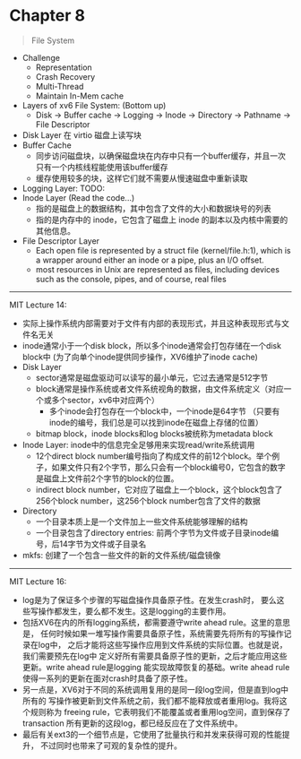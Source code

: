 # Chapter 8

> File System

* Challenge
  * Representation
  * Crash Recovery
  * Multi-Thread
  * Maintain In-Mem cache
* Layers of xv6 File System: (Bottom up)
  * Disk -> Buffer cache -> Logging -> Inode -> Directory -> Pathname -> File Descriptor
* Disk Layer 在 virtio 磁盘上读写块
* Buffer Cache
  * 同步访问磁盘块，以确保磁盘块在内存中只有一个buffer缓存，并且一次只有一个内核线程能使用该buffer缓存
  * 缓存使用较多的块，这样它们就不需要从慢速磁盘中重新读取
* Logging Layer: TODO:
* Inode Layer (Read the code...)
  * 指的是磁盘上的数据结构，其中包含了文件的大小和数据块号的列表
  * 指的是内存中的 inode，它包含了磁盘上 inode 的副本以及内核中需要的其他信息。
* File Descriptor Layer
  * Each open file is represented by a struct file (kernel/file.h:1), which is a
    wrapper around either an inode or a pipe, plus an I/O offset.
  * most resources in Unix are represented as files, including devices such as
    the console, pipes, and of course, real files

---

MIT Lecture 14:

* 实际上操作系统内部需要对于文件有内部的表现形式，并且这种表现形式与文件名无关
* inode通常小于一个disk block，所以多个inode通常会打包存储在一个disk block中 (为了向单个inode提供同步操作，XV6维护了inode cache)
* Disk Layer
  * sector通常是磁盘驱动可以读写的最小单元，它过去通常是512字节
  * block通常是操作系统或者文件系统视角的数据，由文件系统定义（对应一个或多个sector，xv6中对应两个）
    * 多个inode会打包存在一个block中，一个inode是64字节 （只要有inode的编号，我们总是可以找到inode在磁盘上存储的位置）
  * bitmap block，inode blocks和log blocks被统称为metadata block
* Inode Layer: inode中的信息完全足够用来实现read/write系统调用
  * 12个direct block number编号指向了构成文件的前12个block。举个例子，如果文件只有2个字节，那么只会有一个block编号0，它包含的数字是磁盘上文件前2个字节的block的位置。
  * indirect block number，它对应了磁盘上一个block，这个block包含了256个block number，这256个block number包含了文件的数据
* Directory
  * 一个目录本质上是一个文件加上一些文件系统能够理解的结构
  * 一个目录包含了directory entries: 前两个字节为文件或子目录inode编号，后14字节为文件或子目录名
* mkfs: 创建了一个包含一些文件的新的文件系统/磁盘镜像

---

MIT Lecture 16:
* log是为了保证多个步骤的写磁盘操作具备原子性。在发生crash时，
  要么这些写操作都发生，要么都不发生。这是logging的主要作用。
* 包括XV6在内的所有logging系统，都需要遵守write ahead rule。这里的意思是，
  任何时候如果一堆写操作需要具备原子性，系统需要先将所有的写操作记录在log中，
  之后才能将这些写操作应用到文件系统的实际位置。也就是说，我们需要预先在log中
  定义好所有需要具备原子性的更新，之后才能应用这些更新。write ahead rule是logging
  能实现故障恢复的基础。write ahead rule使得一系列的更新在面对crash时具备了原子性。
* 另一点是，XV6对于不同的系统调用复用的是同一段log空间，但是直到log中所有的
  写操作被更新到文件系统之前，我们都不能释放或者重用log。我将这个规则称为
  freeing rule，它表明我们不能覆盖或者重用log空间，直到保存了transaction
  所有更新的这段log，都已经反应在了文件系统中。
* 最后有关ext3的一个细节点是，它使用了批量执行和并发来获得可观的性能提升，
  不过同时也带来了可观的复杂性的提升。

